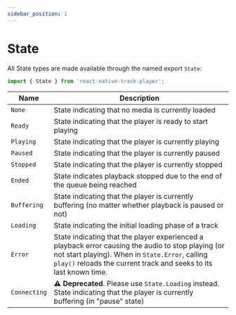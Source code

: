 ```yaml
---
sidebar_position: 1
---
```


# State

All State types are made available through the named export `State`:

```ts
import { State } from 'react-native-track-player';
```

| Name | Description |
|------|-------------|
| `None`        | State indicating that no media is currently loaded |
| `Ready`       | State indicating that the player is ready to start playing |
| `Playing`     | State indicating that the player is currently playing |
| `Paused`      | State indicating that the player is currently paused |
| `Stopped`     | State indicating that the player is currently stopped |
| `Ended`       | State indicates playback stopped due to the end of the queue being reached |
| `Buffering`   | State indicating that the player is currently buffering (no matter whether playback is paused or not) |
| `Loading`     | State indicating the initial loading phase of a track |
| `Error`       | State indicating that the player experienced a playback error causing the audio to stop playing (or not start playing). When in `State.Error`, calling `play()` reloads the current track and seeks to its last known time. |
| `Connecting`  | **⚠️ Deprecated**. Please use `State.Loading` instead. State indicating that the player is currently buffering (in "pause" state) |
